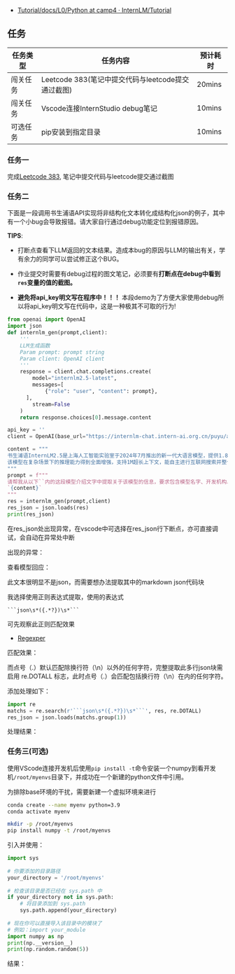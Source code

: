 - [Tutorial/docs/L0/Python at camp4 · InternLM/Tutorial](https://github.com/InternLM/Tutorial/tree/camp4/docs/L0/Python)

## 任务
| 任务类型 | 任务内容 | 预计耗时 |
| --- |---| ---|
|闯关任务|Leetcode 383(笔记中提交代码与leetcode提交通过截图)| 20mins|
|闯关任务| Vscode连接InternStudio debug笔记 | 10mins|
|可选任务| pip安装到指定目录 | 10mins|

### 任务一
完成[Leetcode 383](https://leetcode.cn/problems/ransom-note/description/), 笔记中提交代码与leetcode提交通过截图


### 任务二
下面是一段调用书生浦语API实现将非结构化文本转化成结构化json的例子，其中有一个小bug会导致报错。请大家自行通过debug功能定位到报错原因。

**TIPS**:
- 打断点查看下LLM返回的文本结果。造成本bug的原因与LLM的输出有关，学有余力的同学可以尝试修正这个BUG。

- 作业提交时需要有debug过程的图文笔记，必须要有**打断点在debug中看到`res`变量的值的截图。**

- **避免将api_key明文写在程序中！！！** 本段demo为了方便大家使用debug所以将api_key明文写在代码中，这是一种极其不可取的行为!


```python
from openai import OpenAI
import json
def internlm_gen(prompt,client):
    '''
    LLM生成函数
    Param prompt: prompt string
    Param client: OpenAI client 
    '''
    response = client.chat.completions.create(
        model="internlm2.5-latest",
        messages=[
            {"role": "user", "content": prompt},
      ],
        stream=False
    )
    return response.choices[0].message.content

api_key = ''
client = OpenAI(base_url="https://internlm-chat.intern-ai.org.cn/puyu/api/v1/",api_key=api_key)

content = """
书生浦语InternLM2.5是上海人工智能实验室于2024年7月推出的新一代大语言模型，提供1.8B、7B和20B三种参数版本，以适应不同需求。
该模型在复杂场景下的推理能力得到全面增强，支持1M超长上下文，能自主进行互联网搜索并整合信息。
"""
prompt = f"""
请帮我从以下``内的这段模型介绍文字中提取关于该模型的信息，要求包含模型名字、开发机构、提供参数版本、上下文长度四个内容，以json格式返回。
`{content}`
"""
res = internlm_gen(prompt,client)
res_json = json.loads(res)
print(res_json)
```

在res_json处出现异常，在vscode中可选择在res_json行下断点，亦可直接调试，会自动在异常处中断

出现的异常：

查看模型回应：

此文本很明显不是json，而需要想办法提取其中的markdown json代码块

我选择使用正则表达式提取，使用的表达式
```
```json\s*({.*?})\s*```
```

可先观察此正则匹配效果
- [Regexper](https://regexper.com/)

匹配效果：

而点号（.）默认匹配除换行符（\n）以外的任何字符，完整提取此多行json块需启用 re.DOTALL 标志，此时点号（.）会匹配包括换行符（\n）在内的任何字符。

添加处理如下：
```py
import re
matchs = re.search(r'```json\s*({.*?})\s*```', res, re.DOTALL)
res_json = json.loads(matchs.group(1))
```

处理结果：

### 任务三(可选)
使用VScode连接开发机后使用`pip install -t`命令安装一个numpy到看开发机`/root/myenvs`目录下，并成功在一个新建的python文件中引用。

为排除base环境的干扰，需要新建一个虚拟环境来进行
```sh
conda create --name myenv python=3.9
conda activate myenv

mkdir -p /root/myenvs
pip install numpy -t /root/myenvs
```

引入并使用：
```py
import sys  
  
# 你要添加的目录路径  
your_directory = '/root/myenvs'  
  
# 检查该目录是否已经在 sys.path 中  
if your_directory not in sys.path:  
    # 将目录添加到 sys.path  
    sys.path.append(your_directory)  
  
# 现在你可以直接导入该目录中的模块了  
# 例如：import your_module
import numpy as np
print(np.__version__)
print(np.random.random(5))
```

结果：
